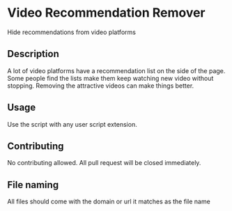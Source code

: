 # Video Recommendation Remover

Hide recommendations from video platforms

## Description

A lot of video platforms have a recommendation list on the side of the page. Some people find the lists make them keep watching new video without stopping. Removing the attractive videos can make things better.

## Usage

Use the script with any user script extension.

## Contributing

No contributing allowed. All pull request will be closed immediately.

## File naming

All files should come with the domain or url it matches as the file name
